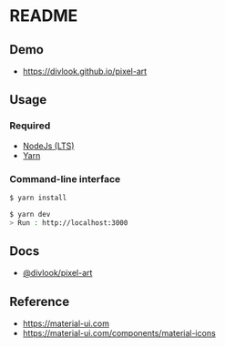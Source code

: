 # README

## Demo

- https://divlook.github.io/pixel-art

## Usage

### Required

- [NodeJs (LTS)](https://nodejs.org)
- [Yarn](https://yarnpkg.com/getting-started/install)

### Command-line interface

```bash
$ yarn install

$ yarn dev
> Run : http://localhost:3000
```

## Docs

- [@divlook/pixel-art](/docs/README.md)

## Reference

- https://material-ui.com
- https://material-ui.com/components/material-icons
